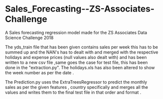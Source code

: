 # Sales_Forecasting--ZS-Associates-Challenge
A Sales forecasting regression model made for the ZS Associates Data Science Challenge 2018

The yds_train file that has been given contains sales per week this has to be summed up and the NAN's has to dealt with and merged with the respective holidays and expense prices (null values also dealt with)  and has been written to a new csv file ,same goes the case for test file, this has been done in the "extraction.py". 
The holidays.xls has also been altered to show the week number as per the date . 


The Prediction.py uses the ExtraTreesRegressor to predict the monthly sales as per the given features , country specifically and merges all the values and writes them to the final test file in that order and format . 
